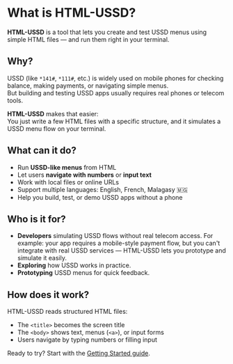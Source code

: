 # What is HTML-USSD?

**HTML-USSD** is a tool that lets you create and test USSD menus using simple HTML files — and run them right in your terminal.

## Why?

USSD (like `*141#`, `*111#`, etc.) is widely used on mobile phones for checking balance, making payments, or navigating simple menus.  
But building and testing USSD apps usually requires real phones or telecom tools.

**HTML-USSD** makes that easier:  
You just write a few HTML files with a specific structure, and it simulates a USSD menu flow on your terminal.

## What can it do?

- Run **USSD-like menus** from HTML
- Let users **navigate with numbers** or **input text**
- Work with local files or online URLs
- Support multiple languages: English, French, Malagasy 🇲🇬
- Help you build, test, or demo USSD apps without a phone

## Who is it for?

- **Developers** simulating USSD flows without real telecom access.
For example: your app requires a mobile-style payment flow, but you can't integrate with real USSD services — HTML-USSD lets you prototype and simulate it easily.
- **Exploring** how USSD works in practice.
- **Prototyping** USSD menus for quick feedback.

## How does it work?

HTML-USSD reads structured HTML files:
- The `<title>` becomes the screen title
- The `<body>` shows text, menus (`<a>`), or input forms
- Users navigate by typing numbers or filling input

Ready to try? Start with the [Getting Started guide](/getting-started).

